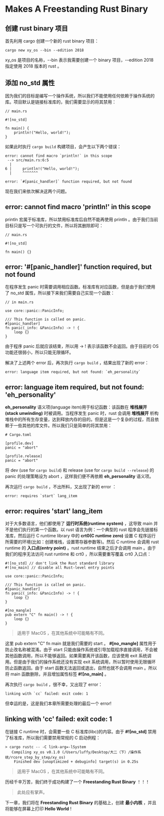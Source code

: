 # Makes A Freestanding Rust Binary

## 创建 rust binary 项目

首先利用 cargo 创建一个新的 rust binary 项目：
```
cargo new xy_os --bin --edition 2018
```

xy_os 是项目的名称，--bin 表示我需要创建一个 binary 项目，--edition 2018 指定使用 2018 版本的 rust 。

## 添加 no_std 属性

因为我们的目标是编写一个操作系统，所以我们不能使用任何依赖于操作系统的库。项目默认是链接标准库的，我们需要显示的将其禁用：
```
// main.rs

#![no_std]

fn main() {
    println!("Hello, world!");
}
```

如果此时执行 `cargo build` 构建项目，会产生以下两个错误：
```
error: cannot find macro `println!` in this scope
 --> src/main.rs:6:5
  |
6 |     println!("Hello, world!");
  |     ^^^^^^^

error: `#[panic_handler]` function required, but not found
```

现在我们来依次解决这两个问题。

## error: cannot find macro 'println!' in this scope

println 宏属于标准库，所以禁用标准库后自然不能再使用 println 。由于我们当前目标只是写一个可执行的文件，所以将其删除即可：
```
// main.rs

#![no_std]

fn main() {}
```

## error: '#[panic_handler]' function required, but not found

在程序发生 panic 时需要调用相应函数。标准库有对应函数，但是由于我们使用了 no_std 属性，所以接下来我们需要自己实现一个函数：
```
// in main.rs

use core::panic::PanicInfo;

/// This function is called on panic.
#[panic_handler]
fn panic(_info: &PanicInfo) -> ! {
    loop {}
}
```

由于程序 panic 后就应该结束，所以用 -> ! 表示该函数不会返回。由于目前的 OS 功能还很弱小，所以只能无限循环。

解决了上述两个 error 后，再次执行 `cargo build` ，结果出现了新的 error：
```
error: language item required, but not found: `eh_personality`
```

## error: language item required, but not found: 'eh_personality'

**eh_personality** 语义项(language item)用于标记函数：该函数在 **堆栈展开(stack unwinding)** 时被调用。当程序发生 panic 时，rust 会调用 **堆栈展开** 析构堆栈中的所有生存变量，达到释放内存的目的。但是这是一个复杂的过程，而且依赖于一些其他的库文件。所以我们只是简单的将其禁用：
```
# Cargo.toml

[profile.dev]
panic = "abort"

[profile.release]
panic = "abort"
```

将 dev (use for `cargo build`) 和 release (use for `cargo build --release`) 的 panic 的处理策略设为 abort ，这样我们便不再依赖 **eh_personality** 语义项。

再次运行 `cargo build` ，不出所料，又出现了新的 error ：
```
error: requires `start` lang_item
```

## error: requires 'start' lang_item

对于大多数语言，他们都使用了 **运行时系统(runtime system)** ，这导致 main 并不是他们执行的第一个函数。以 rust 语言为例：一个典型的 rust 程序会先链接标准库，然后运行 C runtime library 中的 **crt0(C runtime zero)** 设置 C 程序运行所需要的环境(比如：创建堆栈，设置寄存器参数等)。然后 C runtime 会调用 rust runtime 的 **入口点(entry point)** 。rust runtime 结束之后才会调用 main 。由于我们的程序无法访问 rust runtime 和 crt0 ，所以需要重写覆盖 crt0 入口点：
```
#![no_std] // don't link the Rust standard library
#![no_main] // disable all Rust-level entry points

use core::panic::PanicInfo;

/// This function is called on panic.
#[panic_handler]
fn panic(_info: &PanicInfo) -> ! {
    loop {}
}

#[no_mangle]
pub extern "C" fn main() -> ! {
    loop {}
}
```
> 适用于 MacOS ，在其他系统中可能略有不同。

这里 pub extern "C" fn main 就是我们需要的 start 。 **#[no_mangle]** 属性用于防止改名称被混淆。由于 start 只能由操作系统或引导加载程序直接调用，不会被其他函数调用，所以不能够返回。如果需要离开该函数，应该使用 exit 系统调用。但是由于我们的操作系统还没有实现 exit 系统调用，所以暂时使用无限循环防止函数返回。由于 start 函数无法返回或退出，自然也就不会调用 main 。所以将 main
函数删除，并且增加属性标签 **#![no_main]** 。

再次执行 `cargo build` ，很不幸，又出现了 error：
```
linking with `cc` failed: exit code: 1
```

但幸运的是，这是我们本章所需要处理的最后一个 error!

## linking with 'cc' failed: exit code: 1

在链接 C runtime 时，会需要一些 C 标准库(libc)的内容。由于 **#![no_std]** 禁用了标准库，所以我们需要禁用常规的 C 启动例程：
```
> cargo rustc -- -C link-arg=-lSystem
   Compiling xy_os v0.1.0 (/Users/luffy/Desktop/大二（下）/操作系统/rcore_step_by_step/xy_os)
    Finished dev [unoptimized + debuginfo] target(s) in 0.25s
```
> 适用于 MacOS ，在其他系统中可能略有不同。

历经千辛万苦，我们终于成功构建了一个 **Freestanding Rust Binary** ！！！
> 此处应有掌声。

下一章，我们将在 **Freestanding Rust Binary** 的基础上，创建 **最小内核** ，并且将能够在屏幕上打印 **Hello World** !